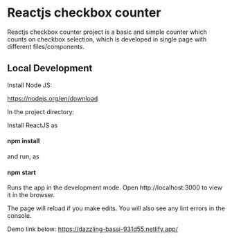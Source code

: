 # Reactjs checkbox counter

Reactjs checkbox counter project is a basic and simple counter which counts on checkbox selection, which is developed in single page with different files/components.

## Local Development
Install Node JS:

https://nodejs.org/en/download

In the project directory:

Install ReactJS as

#### npm install
and run, as

#### npm start

Runs the app in the development mode. Open http://localhost:3000 to view it in the browser.

The page will reload if you make edits. You will also see any lint errors in the console.

Demo link below:
https://dazzling-bassi-931d55.netlify.app/
